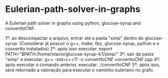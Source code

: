 # Eulerian-path-solver-in-graphs
A Eulerian path solver in graphs using python, glucose-syrup and converttoCNF.

1º: ao descompactar o arquivo, entrar até a pasta "simp" dentro do glucose-syrup. (Considerar já possuir o g++, make, libz, glucose-syrup, python e o convertto instalados)
2º: após isso executar:    export PATH="$PATH:/home/otavio/glucose-syrup-4.1/simp/"
3º: sair da pasta "simp" e executar:  g++ -std=c++11 -o converttoCNF converttoCNF.cpp
4º: após executar o comando anterior, executar:   ./converttoCNF
5º: após isso, será retornado a valoração para executar o caminho euleriano no grafo.



